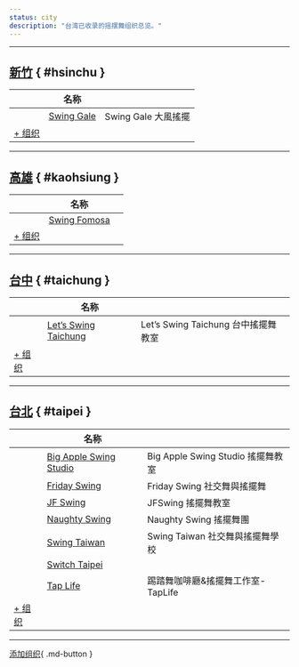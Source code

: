 ```yaml
---
status: city
description: "台湾已收录的摇摆舞组织总览。"
---
```


---

## <a id=hsinchu></a>[新竹](#hsinchu) { #hsinchu }

| | 名称 | |
| --- | --- | --- |
| | [Swing Gale](swing-gale.md) | Swing Gale 大風搖擺 |
| [+ 组织](https://github.com/swingdance/orgs/issues/new?assignees=&labels=add+org&projects=&template=02-add_entity.yml&title=%5Bzh_TW%5D%20Add%20Org%3A%20%3CName%3E&region=zh_TW&province=Hsinchu&city=Hsinchu)

---

## <a id=kaohsiung></a>[高雄](#kaohsiung) { #kaohsiung }

| | 名称 | |
| --- | --- | --- |
| | [Swing Fomosa](swing-fomosa.md) |  |
| [+ 组织](https://github.com/swingdance/orgs/issues/new?assignees=&labels=add+org&projects=&template=02-add_entity.yml&title=%5Bzh_TW%5D%20Add%20Org%3A%20%3CName%3E&region=zh_TW&province=Kaohsiung&city=Kaohsiung)

---

## <a id=taichung></a>[台中](#taichung) { #taichung }

| | 名称 | |
| --- | --- | --- |
| | [Let’s Swing Taichung](lets-swing-taichung.md) | Let’s Swing Taichung 台中搖擺舞教室 |
| [+ 组织](https://github.com/swingdance/orgs/issues/new?assignees=&labels=add+org&projects=&template=02-add_entity.yml&title=%5Bzh_TW%5D%20Add%20Org%3A%20%3CName%3E&region=zh_TW&province=Taichung&city=Taichung)

---

## <a id=taipei></a>[台北](#taipei) { #taipei }

| | 名称 | |
| --- | --- | --- |
| | [Big Apple Swing Studio](big-apple-swing-studio.md) | Big Apple Swing Studio 搖擺舞教室 |
| | [Friday Swing](friday-swing.md) | Friday Swing 社交舞與搖擺舞 |
| | [JF Swing](jf-swing.md) | JFSwing 搖擺舞教室 |
| | [Naughty Swing](naughty-swing.md) | Naughty Swing 搖擺舞團 |
| | [Swing Taiwan](swing-tai-wan.md) | Swing Taiwan 社交舞與搖擺舞學校 |
| | [Switch Taipei](switch-taipei.md) |  |
| | [Tap Life](tap-life.md) | 踢踏舞咖啡廳&搖擺舞工作室-TapLife |
| [+ 组织](https://github.com/swingdance/orgs/issues/new?assignees=&labels=add+org&projects=&template=02-add_entity.yml&title=%5Bzh_TW%5D%20Add%20Org%3A%20%3CName%3E&region=zh_TW&province=Taipei&city=Taipei)

---

[添加组织](https://github.com/swingdance/orgs/issues/new?assignees=&labels=add+org&projects=&template=02-add_entity.yml&title=%5Bzh_TW%5D%20Add%20Org%3A%20%3CName%3E&region=zh_TW&province=&city=){ .md-button }
